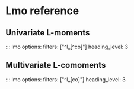 # Lmo reference

## Univariate L-moments

::: lmo
    options:
        filters: ["^l_[^co]"]
        heading_level: 3


## Multivariate L-comoments

::: lmo
    options:
        filters: ["^l_[co]"]
        heading_level: 3
